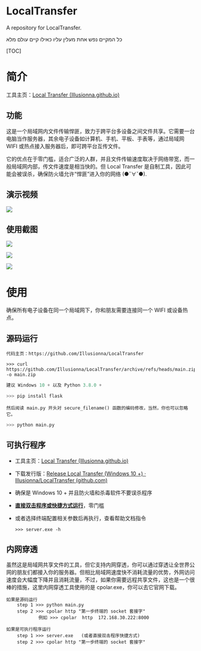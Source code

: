 # LocalTransfer

A repository for LocalTransfer.

כל המקיים נפש אחת מעלין עליו כאילו קיים עולם מלא

[TOC]

# 简介

工具主页：[Local Transfer (Illusionna.github.io)](https://Illusionna.github.io/LocalTransfer.github.io)

## 功能

这是一个局域网内文件传输悍匪，致力于跨平台多设备之间文件共享。它需要一台电脑当作服务器，其余电子设备如计算机、手机、平板、手表等，通过局域网 WIFI 或热点接入服务器后，即可跨平台互传文件。

它的优点在于零门槛，适合广泛的人群，并且文件传输速度取决于网络带宽，而一般局域网内部，传文件速度是相当快的。但 Local Transfer 是自制工具，因此可能会被误杀，确保防火墙允许“悍匪”进入你的网络 (●ˇ∀ˇ●).

## 演示视频

![](./imgs/demo.gif)

## 使用截图

![](./imgs/1.png)

![](./imgs/2.png)

![](./imgs/3.png)

# 使用

确保所有电子设备在同一个局域网下，你和朋友需要连接同一个 WIFI 或设备热点。

## 源码运行

```
代码主页：https://github.com/Illusionna/LocalTransfer
```

```
>>> curl https://github.com/Illusionna/LocalTransfer/archive/refs/heads/main.zip -o main.zip
```

```python
建议 Windows 10 + 以及 Python 3.8.0 +
```

```python
>>> pip install flask
```

```
然后阅读 main.py 开头对 secure_filename() 函数的编码修改，当然，你也可以忽略它。
```

```python
>>> python main.py
```

## 可执行程序

- 工具主页：[Local Transfer (Illusionna.github.io)](https://Illusionna.github.io/LocalTransfer.github.io)

- 下载发行版：[Release Local Transfer (Windows 10 +) · Illusionna/LocalTransfer (github.com)](https://github.com/Illusionna/LocalTransfer/releases/tag/V1)

- 确保是 Windows 10 + 并且防火墙和杀毒软件不要误杀程序

- **<u>直接双击程序或快捷方式运行</u>**，零门槛

- 或者选择终端配置相关参数后再执行，查看帮助文档指令

  ```
  >>> server.exe -h
  ```

## 内网穿透

虽然这是局域网共享文件的工具，但它支持内网穿透，你可以通过穿透让全世界公网的朋友们都接入你的服务器。但相比局域网速度快不消耗流量的优势，外网访问速度会大幅度下降并且消耗流量，不过，如果你需要远程共享文件，这也是一个很棒的措施，这里内网穿透工具使用的是 cpolar.exe，你可以去它官网下载。

```
如果是源码运行
	step 1 >>> python main.py
	step 2 >>> cpolar http "第一步终端的 socket 套接字"
			例如 >>> cpolar  http  172.168.30.222:8000
```

```
如果是可执行程序运行
	step 1 >>> server.exe	(或者直接双击程序快捷方式)
	step 2 >>> cpolar http "第一步终端的 socket 套接字"
```

